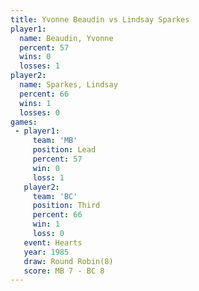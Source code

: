 ```yaml
---
title: Yvonne Beaudin vs Lindsay Sparkes
player1:                
  name: Beaudin, Yvonne 
  percent: 57           
  wins: 0               
  losses: 1             
player2:                
  name: Sparkes, Lindsay
  percent: 66           
  wins: 1               
  losses: 0             
games:
 - player1:        
     team: 'MB'    
     position: Lead
     percent: 57   
     win: 0        
     loss: 1       
   player2:         
     team: 'BC'     
     position: Third
     percent: 66    
     win: 1         
     loss: 0        
   event: Hearts       
   year: 1985          
   draw: Round Robin(8)
   score: MB 7 - BC 8  
---
```


